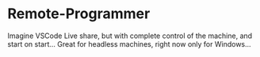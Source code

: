 # Remote-Programmer
Imagine VSCode Live share, but with complete control of the machine, and start on start... Great for headless machines, right now only for Windows...
